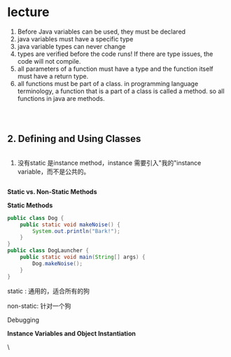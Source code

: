 # lecture

1. Before Java variables can be used, they must be declared
2. java variables must have a specific type
3. java variable types can never change
4. types are verified before the code runs! If there are type issues, the code will not compile.
5. &#x20;all parameters of a function must have a type and the function itself must have a return type.
6. all functions must be part of a class. in programming language terminology, a function that is a part of a class is called  a method. so all functions in  java are methods.

<figure><img src="../../.gitbook/assets/Screenshot 2024-05-20 at 2.19.02 pm.png" alt=""><figcaption></figcaption></figure>

<figure><img src="../../.gitbook/assets/Screenshot 2024-05-20 at 2.24.42 pm.png" alt=""><figcaption></figcaption></figure>

<figure><img src="../../.gitbook/assets/Screenshot 2024-05-20 at 2.36.44 pm.png" alt=""><figcaption></figcaption></figure>

## 2. Defining and Using Classes

<figure><img src="../../.gitbook/assets/Screenshot 2024-12-31 at 3.41.05 pm.png" alt=""><figcaption></figcaption></figure>

1. 没有static 是instance method，instance 需要引入"我的"instance variable，而不是公共的。

<figure><img src="../../.gitbook/assets/Screenshot 2024-12-31 at 3.48.16 pm.png" alt=""><figcaption></figcaption></figure>



**Static vs. Non-Static Methods**

**Static Methods**

```java
public class Dog {
    public static void makeNoise() {
        System.out.println("Bark!");
    }
}
public class DogLauncher {
    public static void main(String[] args) {
        Dog.makeNoise();
    }
}


```

static : 通用的，适合所有的狗

non-static: 针对一个狗

Debugging









**Instance Variables and Object Instantiation**

\








